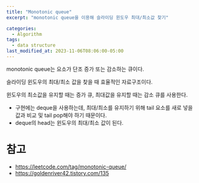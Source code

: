 ```yaml
---
title: "Monotonic queue"
excerpt: "monotonic queue을 이용해 슬라이딩 윈도우 최대/최소값 찾기"

categories:
  - Algorithm
tags:
  - data structure
last_modified_at: 2023-11-06T08:06:00-05:00
---
```


monotonic queue는 요소가 단조 증가 또는 감소하는 큐이다.

슬라이딩 윈도우의 최대/최소 값을 찾을 때 효율적인 자료구조이다. 

윈도우의 최소값을 유지할 때는 증가 큐, 최대값을 유지할 때는 감소 큐를 사용한다. 
- 구현에는 deque을 사용하는데, 최대/최소를 유지하기 위해 tail 요소를 새로 넣을 값과 비교 및 tail pop해야 하기 때문이다.
- deque의 head는 윈도우의 최대/최소 값이 된다.

# 참고
- https://leetcode.com/tag/monotonic-queue/
- https://goldenriver42.tistory.com/135